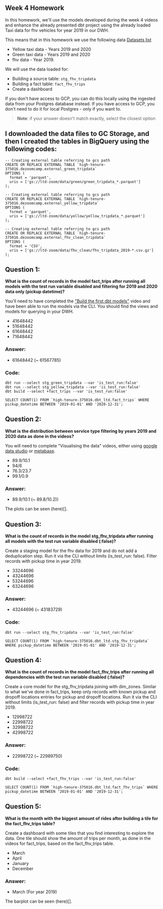## Week 4 Homework 

In this homework, we'll use the models developed during the week 4 videos and enhance the already presented dbt project using the already loaded Taxi data for fhv vehicles for year 2019 in our DWH.

This means that in this homework we use the following data [Datasets list](https://github.com/DataTalksClub/nyc-tlc-data/)
* Yellow taxi data - Years 2019 and 2020
* Green taxi data - Years 2019 and 2020 
* fhv data - Year 2019. 

We will use the data loaded for:

* Building a source table: `stg_fhv_tripdata`
* Building a fact table: `fact_fhv_trips`
* Create a dashboard 

If you don't have access to GCP, you can do this locally using the ingested data from your Postgres database
instead. If you have access to GCP, you don't need to do it for local Postgres -
only if you want to.

> **Note**: if your answer doesn't match exactly, select the closest option 

## I downloaded the data files to GC Storage, and then I created the tables in BigQuery using the following codes: 

```
-- Creating external table referring to gcs path
CREATE OR REPLACE EXTERNAL TABLE `high-tenure-375016.dezoomcamp.external_green_tripdata`
OPTIONS (
  format = 'parquet',
  uris = ['gs://ltd-zoom/data/green/green_tripdata_*.parquet']
);

-- Creating external table referring to gcs path
CREATE OR REPLACE EXTERNAL TABLE `high-tenure-375016.dezoomcamp.external_yellow_tripdata`
OPTIONS (
  format = 'parquet',
  uris = ['gs://ltd-zoom/data/yellow/yellow_tripdata_*.parquet']
);

-- Creating external table referring to gcs path
CREATE OR REPLACE EXTERNAL TABLE `high-tenure-375016.dezoomcamp.external_fhv_clean_tripdata`
OPTIONS (
  format = 'CSV',
  uris = ['gs://ltd-zoom/data/fhv_clean/fhv_tripdata_2019-*.csv.gz']
);
```

## Question 1: 

**What is the count of records in the model fact_trips after running all models with the test run variable disabled and filtering for 2019 and 2020 data only (pickup datetime)?** 

You'll need to have completed the ["Build the first dbt models"](https://www.youtube.com/watch?v=UVI30Vxzd6c) video and have been able to run the models via the CLI. 
You should find the views and models for querying in your DWH.

- 41648442
- 51648442
- 61648442
- 71648442

### Answer: 

- 61648442 (~ 61567785)

### Code:
```
dbt run --select stg_green_tripdata --var 'is_test_run:false'
dbt run --select stg_yellow_tripdata --var 'is_test_run:false'
dbt build --select +fact_trips --var 'is_test_run:false'
```

```
SELECT COUNT(1) FROM `high-tenure-375016.dbt_ltd.fact_trips` WHERE pickup_datetime BETWEEN '2019-01-01' AND '2020-12-31';
```


## Question 2: 

**What is the distribution between service type filtering by years 2019 and 2020 data as done in the videos?**

You will need to complete "Visualising the data" videos, either using [google data studio](https://www.youtube.com/watch?v=39nLTs74A3E) or [metabase](https://www.youtube.com/watch?v=BnLkrA7a6gM). 

- 89.9/10.1
- 94/6
- 76.3/23.7
- 99.1/0.9

### Answer: 

- 89.9/10.1 (~ 89.8/10.2))

The plots can be seen (here)[].


## Question 3: 

**What is the count of records in the model stg_fhv_tripdata after running all models with the test run variable disabled (:false)?**  

Create a staging model for the fhv data for 2019 and do not add a deduplication step. Run it via the CLI without limits (is_test_run: false).
Filter records with pickup time in year 2019.

- 33244696
- 43244696
- 53244696
- 63244696

### Answer:

- 43244696 (~ 43183729)

### Code:
```
dbt run --select stg_fhv_tripdata --var 'is_test_run:false'
```

```
SELECT COUNT(1) FROM `high-tenure-375016.dbt_ltd.stg_fhv_tripdata` WHERE pickup_datetime BETWEEN '2019-01-01' AND '2019-12-31';
```


## Question 4: 

**What is the count of records in the model fact_fhv_trips after running all dependencies with the test run variable disabled (:false)?**  

Create a core model for the stg_fhv_tripdata joining with dim_zones.
Similar to what we've done in fact_trips, keep only records with known pickup and dropoff locations entries for pickup and dropoff locations. 
Run it via the CLI without limits (is_test_run: false) and filter records with pickup time in year 2019.

- 12998722
- 22998722
- 32998722
- 42998722

### Answer:

- 22998722 (~ 22989750)

### Code:
```
dbt build --select +fact_fhv_trips --var 'is_test_run:false'
```

```
SELECT COUNT(1) FROM `high-tenure-375016.dbt_ltd.fact_fhv_trips` WHERE pickup_datetime BETWEEN '2019-01-01' AND '2019-12-31';
```


## Question 5: 

**What is the month with the biggest amount of rides after building a tile for the fact_fhv_trips table?**

Create a dashboard with some tiles that you find interesting to explore the data. One tile should show the amount of trips per month, as done in the videos for fact_trips, based on the fact_fhv_trips table.

- March
- April
- January
- December

### Answer:

- March (For year 2019)

The barplot can be seen (here)[].
